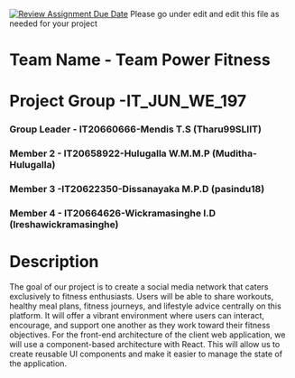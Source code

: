 [![Review Assignment Due Date](https://classroom.github.com/assets/deadline-readme-button-24ddc0f5d75046c5622901739e7c5dd533143b0c8e959d652212380cedb1ea36.svg)](https://classroom.github.com/a/2d9khxo6)
Please go under edit and edit this file as needed for your project

# Team Name - Team Power Fitness
# Project Group -IT_JUN_WE_197
### Group Leader - IT20660666-Mendis T.S (Tharu99SLIIT)
### Member 2 - IT20658922-Hulugalla W.M.M.P (Muditha-Hulugalla)
### Member 3 -IT20622350-Dissanayaka M.P.D (pasindu18)
### Member 4 - IT20664626-Wickramasinghe I.D (Ireshawickramasinghe)

# Description  

The goal of our project is to create a social media network that caters exclusively to fitness enthusiasts. Users will be able to share workouts, healthy meal plans, fitness journeys, and lifestyle advice centrally on this platform. It will offer a vibrant environment where users can interact, encourage, and support one another as they work toward their fitness objectives.
For the front-end architecture of the client web application, we will use a component-based architecture with React. This will allow us to create reusable UI components and make it easier to manage the state of the application.
